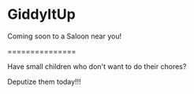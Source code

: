 # GiddyItUp

Coming soon to a Saloon near you!

===============

Have small children who don't want to do their chores?

Deputize them today!!!
